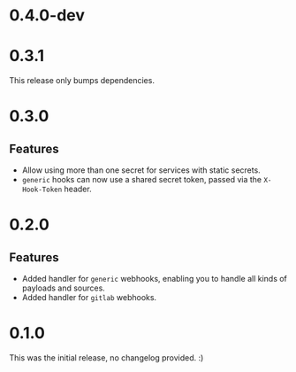 # 0.4.0-dev

# 0.3.1

This release only bumps dependencies.

# 0.3.0

## Features
* Allow using more than one secret for services with static secrets.
* `generic` hooks can now use a shared secret token, passed via the `X-Hook-Token` header.

# 0.2.0

## Features
* Added handler for `generic` webhooks, enabling you to handle all kinds of payloads and sources.
* Added handler for `gitlab` webhooks.

# 0.1.0

This was the initial release, no changelog provided. :)

